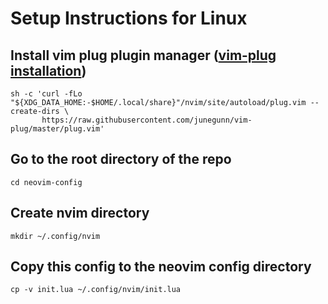 # Setup Instructions for Linux
## Install vim plug plugin manager ([vim-plug installation](https://github.com/junegunn/vim-plug#installation))
```
sh -c 'curl -fLo "${XDG_DATA_HOME:-$HOME/.local/share}"/nvim/site/autoload/plug.vim --create-dirs \
       https://raw.githubusercontent.com/junegunn/vim-plug/master/plug.vim'
```

## Go to the root directory of the repo
```
cd neovim-config
```

## Create nvim directory
```
mkdir ~/.config/nvim
```

## Copy this config to the neovim config directory
```
cp -v init.lua ~/.config/nvim/init.lua
```
